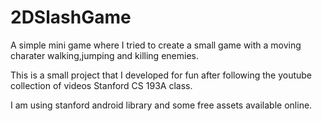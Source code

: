# 2DSlashGame
A simple mini game where I tried to create a small game with a moving charater walking,jumping and killing enemies.

This is a small project that I developed for fun after following the youtube collection of videos Stanford CS 193A class.

I am using stanford android library and some free assets available online.

